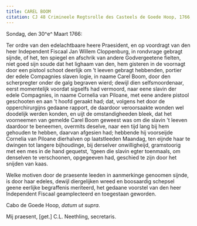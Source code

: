 ```yaml
---
title: CAREL BOOM
citation: CJ 48 Crimineele Regtsrolle des Casteels de Goede Hoop, 1766, ff. 54-6.
---
```


Sondag, den 30^e^ Maart 1766:

Ter ordre van den edelachtbaare heere Praesident, en op voordragt van den heer Independent Fiscaal Jan Willem Cloppenburg, in rondvrage gebragt sijnde, of het, ten spiegel en afschrik van andere Godvergeetene fielten, niet goed sijn soude dat het lighaam van den, hem gisteren in de voornagt door een pistool schoot deerlijk om ’t leeven gebragt hebbenden, portier der edele Compagnies slaven logie, in naame Carel Boom, door den scherpregter onder de galg begraven wierd; dewijl dien selfsmoordenaar, eerst momentelijk voordat sigselfs had vermoord, naar eene slavin der edele Compagnies, in naame Cornelia van Piloane, met eene andere pistool geschooten en aan ’t hoofd geraakt had; dat, volgens het door de opperchirurgijns gedaane rapport, de daardoor veroorsaakte wonden wel doodelijk werden konden, en uijt de omstandigheeden bleek, dat het voorneemen van gemelde Carel Boom geweest was om die slavin ’t leeven daardoor te beneemen, overmits deselve, naar een tijd lang bij hem gehouden te hebben, daarvan afgesien had; hebbende hij voorseijde Cornelia van Piloane dierhalven op laatstleeden Maandag, ten eijnde haar te dwingen tot langere bijhoudinge, bij derselver onwilligheijd, gramstoorig met een mes in de hand gequetst, ’tgeen die slavin egter toenmaals, om denselven te verschoonen, opgegeeven had, geschied te zijn door het snijden van kaas.

Welke motiven door de praesente leeden in aanmerkinge genoomen sijnde, is door haar edeles, dewijl diergelijken wreed en boosaardig schepsel geene eerlijke begraffenis meriteerd, het gedaane voorstel van den heer Independent Fiscaal geamplecteerd en toegestaan geworden.

Cabo de Goede Hoop, *datum ut supra*.

Mij praesent, \[get.\] C.L. Neethling, secretaris.